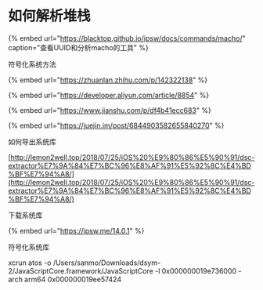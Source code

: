 # 如何解析堆栈

{% embed url="https://blacktop.github.io/ipsw/docs/commands/macho/" caption="查看UUID和分析macho的工具" %}

符号化系统方法

{% embed url="https://zhuanlan.zhihu.com/p/142322138" %}

{% embed url="https://developer.aliyun.com/article/8854" %}

{% embed url="https://www.jianshu.com/p/df4b41ecc683" %}

{% embed url="https://juejin.im/post/6844903582655840270" %}

如何导出系统库

[http://lemon2well.top/2018/07/25/iOS%20%E9%80%86%E5%90%91/dsc-extractor%E7%9A%84%E7%BC%96%E8%AF%91%E5%92%8C%E4%BD%BF%E7%94%A8/](http://lemon2well.top/2018/07/25/iOS%20%E9%80%86%E5%90%91/dsc-extractor%E7%9A%84%E7%BC%96%E8%AF%91%E5%92%8C%E4%BD%BF%E7%94%A8/)

下载系统库

{% embed url="https://ipsw.me/14.0.1" %}

符号化系统库

xcrun atos -o /Users/sanmo/Downloads/dsym-2/JavaScriptCore.framework/JavaScriptCore -l 0x000000019e736000 -arch arm64 0x000000019ee57424

